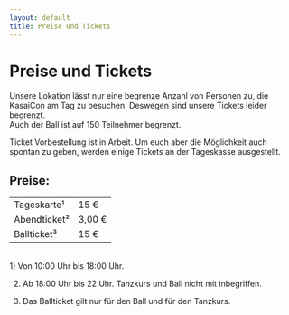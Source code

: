 ```yaml
---
layout: default
title: Preise und Tickets
---
```


# Preise und Tickets

Unsere Lokation lässt nur eine begrenze Anzahl von Personen zu, die KasaiCon am Tag zu besuchen. 
Deswegen sind unsere Tickets leider begrenzt. <br>
Auch der Ball ist auf 150 Teilnehmer begrenzt. 

Ticket Vorbestellung ist in Arbeit.
Um euch aber die Möglichkeit auch spontan zu geben, werden einige Tickets an der Tageskasse ausgestellt. 

## Preise: 

<div class="row row-cols-auto"><div class="col"><table class="table table-bordered"><tbody>
<tr><td> Tageskarte¹           </td> <td> 15 € </td></tr>
<tr><td> Abendticket² </td> <td> 3,00 € </td></tr>
<tr><td> Ballticket³         </td> <td> 15 € </td></tr>
</tbody></table></div></div>

<br>
1) Von 10:00 Uhr bis 18:00 Uhr.

2) Ab 18:00 Uhr bis 22 Uhr. 
Tanzkurs und Ball nicht mit inbegriffen.

3) Das Ballticket gilt nur für den Ball und für den Tanzkurs.
